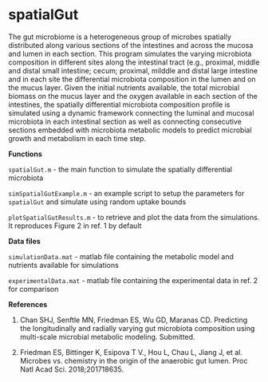 # spatialGut
The gut microbiome is a heterogeneous group of microbes spatially distributed along various sections of the intestines and across the mucosa and lumen in each section. 
This program simulates the varying microbiota composition in different sites along the intestinal tract (e.g., proximal, middle and distal small intestine; cecum; proximal, milddle and distal large intestine and in each site the differential microbiota composition in the lumen and on the mucus layer. Given the initial nutrients available, the total microbial biomass on the mucus layer and the oxygen available in each section of the intestines, the spatially differential microbiota composition profile is simulated using a dynamic framework connecting the luminal and mucosal microbiota in each intestinal section as well as connecting consecutive sections embedded with microbiota metabolic models to predict microbial growth and metabolism in each time step.

__Functions__

`spatialGut.m` - the main function to simulate the spatially differential microbiota

`simSpatialGutExample.m` - an example script to setup the parameters for `spatialGut` and simulate using random uptake bounds

`plotSpatialGutResults.m` - to retrieve and plot the data from the simulations. It reproduces Figure 2 in ref. 1 by default



__Data files__

`simulationData.mat` - matlab file containing the metabolic model and nutrients available for simulations

`experimentalData.mat` - matlab file containing the experimental data in ref. 2 for comparison



__References__

1. Chan SHJ, Senftle MN, Friedman ES, Wu GD, Maranas CD. Predicting the longitudinally and radially varying gut microbiota composition using multi-scale microbial metabolic modeling. Submitted.

2. Friedman ES, Bittinger K, Esipova T V., Hou L, Chau L, Jiang J, et al. Microbes vs. chemistry in the origin of the anaerobic gut lumen. Proc Natl Acad Sci. 2018;201718635. 
